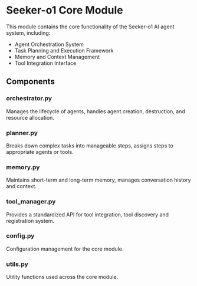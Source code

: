 # Seeker-o1 Core Module

This module contains the core functionality of the Seeker-o1 AI agent system, including:

- Agent Orchestration System
- Task Planning and Execution Framework
- Memory and Context Management
- Tool Integration Interface

## Components

### orchestrator.py
Manages the lifecycle of agents, handles agent creation, destruction, and resource allocation.

### planner.py
Breaks down complex tasks into manageable steps, assigns steps to appropriate agents or tools.

### memory.py
Maintains short-term and long-term memory, manages conversation history and context.

### tool_manager.py
Provides a standardized API for tool integration, tool discovery and registration system.

### config.py
Configuration management for the core module.

### utils.py
Utility functions used across the core module.
